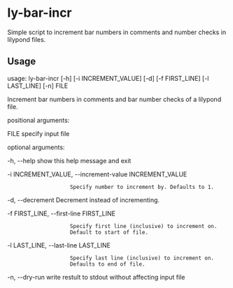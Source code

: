 # ly-bar-incr
Simple script to increment bar numbers in comments and number checks in lilypond files.

## Usage
usage: ly-bar-incr [-h] [-i INCREMENT_VALUE] [-d] [-f FIRST_LINE]
                   [-l LAST_LINE] [-n]
                   FILE

Increment bar numbers in comments and bar number checks of a lilypond file.

positional arguments:

  FILE                  specify input file

optional arguments:

  -h, --help            show this help message and exit

  -i INCREMENT_VALUE, --increment-value INCREMENT_VALUE

                        Specify number to increment by. Defaults to 1.

  -d, --decrement       Decrement instead of incrementing.

  -f FIRST_LINE, --first-line FIRST_LINE

                        Specify first line (inclusive) to increment on.
                        Default to start of file.

  -l LAST_LINE, --last-line LAST_LINE

                        Specify last line (inclusive) to increment on.
                        Defaults to end of file.

  -n, --dry-run         write restult to stdout without affecting input file
